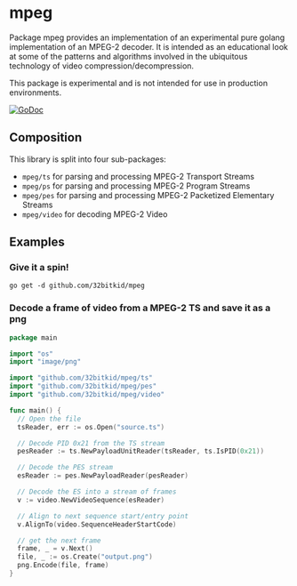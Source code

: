 # mpeg

Package mpeg provides an implementation of an  experimental
pure golang implementation of an MPEG-2 decoder. It
is intended as an educational look at some of the patterns and
algorithms involved in the ubiquitous technology of video
compression/decompression.

This package is experimental and is not intended for
use in production environments.

[![GoDoc](https://godoc.org/github.com/32bitkid/mpeg?status.svg)](https://godoc.org/github.com/32bitkid/mpeg)

## Composition

This library is split into four sub-packages:

- `mpeg/ts` for parsing and processing MPEG-2 Transport Streams
- `mpeg/ps` for parsing and processing MPEG-2 Program Streams
- `mpeg/pes` for parsing and processing MPEG-2 Packetized Elementary Streams
- `mpeg/video` for decoding MPEG-2 Video

## Examples

### Give it a spin!

```
go get -d github.com/32bitkid/mpeg
```

### Decode a frame of video from a MPEG-2 TS and save it as a png

```go
package main

import "os"
import "image/png"

import "github.com/32bitkid/mpeg/ts"
import "github.com/32bitkid/mpeg/pes"
import "github.com/32bitkid/mpeg/video"

func main() {
  // Open the file
  tsReader, err := os.Open("source.ts")

  // Decode PID 0x21 from the TS stream
  pesReader := ts.NewPayloadUnitReader(tsReader, ts.IsPID(0x21))

  // Decode the PES stream
  esReader := pes.NewPayloadReader(pesReader)

  // Decode the ES into a stream of frames
  v := video.NewVideoSequence(esReader)

  // Align to next sequence start/entry point
  v.AlignTo(video.SequenceHeaderStartCode)

  // get the next frame
  frame, _ = v.Next()
  file, _ := os.Create("output.png")
  png.Encode(file, frame)
}
```
